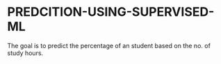 # PREDCITION-USING-SUPERVISED-ML
 The goal is to predict the percentage of an student based on the no. of study hours.
